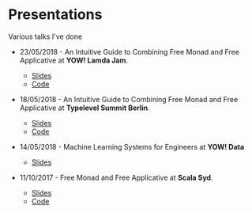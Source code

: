 # Presentations

Various talks I've done

- 23/05/2018 - An Intuitive Guide to Combining Free Monad and Free Applicative at **YOW! Lamda Jam**.
	- [Slides](https://www.slideshare.net/CameronJoannidis/an-intuitive-guide-to-combining-free-monad-and-free-applicative/CameronJoannidis/an-intuitive-guide-to-combining-free-monad-and-free-applicative)
	- [Code](https://gist.github.com/camjo/d2dd391b5a44b55d407f041477341242)

- 18/05/2018 - An Intuitive Guide to Combining Free Monad and Free Applicative at **Typelevel Summit Berlin**. 
	- [Slides](https://www.slideshare.net/CameronJoannidis/an-intuitive-guide-to-combining-free-monad-and-free-applicative/CameronJoannidis/an-intuitive-guide-to-combining-free-monad-and-free-applicative)
	- [Code](https://gist.github.com/camjo/d2dd391b5a44b55d407f041477341242)

- 14/05/2018 - Machine Learning Systems for Engineers at **YOW! Data**
	- [Slides](https://www.slideshare.net/CameronJoannidis/machine-learning-systems-for-engineers/CameronJoannidis/machine-learning-systems-for-engineers)

- 11/10/2017 - Free Monad and Free Applicative at **Scala Syd**.
	- [Slides](https://www.slideshare.net/CameronJoannidis/an-intuitive-guide-to-combining-free-monad-and-free-applicative/CameronJoannidis/an-intuitive-guide-to-combining-free-monad-and-free-applicative)
	- [Code](https://gist.github.com/camjo/d2dd391b5a44b55d407f041477341242)